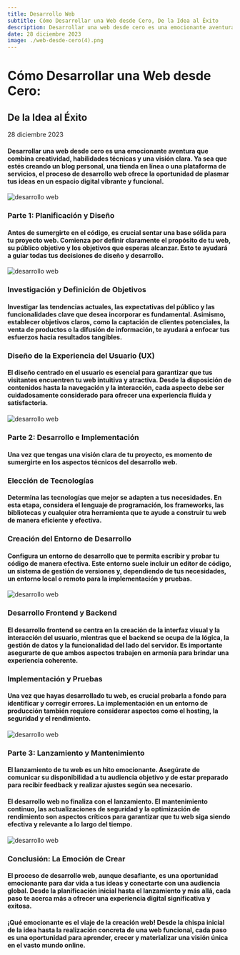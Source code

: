 ```yaml
---
title: Desarrollo Web
subtitle: Cómo Desarrollar una Web desde Cero, De la Idea al Éxito
description: Desarrollar una web desde cero es una emocionante aventura que combina creatividad, habilidades técnicas y una visión clara. Ya sea que estés creando un blog personal, una tienda en línea o una plataforma de servicios, el proceso de desarrollo web ofrece la oportunidad de plasmar tus ideas en un espacio digital vibrante y funcional.
date: 28 diciembre 2023
image: ./web-desde-cero(4).png
---
```


# Cómo Desarrollar una Web desde Cero: 
## De la Idea al  Éxito

28 diciembre 2023

#### Desarrollar una web desde cero es una emocionante aventura que combina creatividad, habilidades técnicas y una visión clara. Ya sea que estés creando un blog personal, una tienda en línea o una plataforma de servicios, el proceso de desarrollo web ofrece la oportunidad de plasmar tus ideas en un espacio digital vibrante y funcional.

![desarrollo web](./web-desde-cero(1).png)

### Parte 1: Planificación y Diseño

#### Antes de sumergirte en el código, es crucial sentar una base sólida para tu proyecto web. Comienza por definir claramente el propósito de tu web, su público objetivo y los objetivos que esperas alcanzar. Esto te ayudará a guiar todas tus decisiones de diseño y desarrollo.

![desarrollo web](./web-desde-cero(6).png)

### Investigación y Definición de Objetivos

#### Investigar las tendencias actuales, las expectativas del público y las funcionalidades clave que desea incorporar es fundamental. Asimismo, establecer objetivos claros, como la captación de clientes potenciales, la venta de productos o la difusión de información, te ayudará a enfocar tus esfuerzos hacia resultados tangibles.

### Diseño de la Experiencia del Usuario (UX)

#### El diseño centrado en el usuario es esencial para garantizar que tus visitantes encuentren tu web intuitiva y atractiva. Desde la disposición de contenidos hasta la navegación y la interacción, cada aspecto debe ser cuidadosamente considerado para ofrecer una experiencia fluida y satisfactoria.

![desarrollo web](./web-desde-cero(3).png)

### Parte 2: Desarrollo e Implementación

#### Una vez que tengas una visión clara de tu proyecto, es momento de sumergirte en los aspectos técnicos del desarrollo web.

### Elección de Tecnologías

#### Determina las tecnologías que mejor se adapten a tus necesidades. En esta etapa, considera el lenguaje de programación, los frameworks, las bibliotecas y cualquier otra herramienta que te ayude a construir tu web de manera eficiente y efectiva.

### Creación del Entorno de Desarrollo

#### Configura un entorno de desarrollo que te permita escribir y probar tu código de manera efectiva. Este entorno suele incluir un editor de código, un sistema de gestión de versiones y, dependiendo de tus necesidades, un entorno local o remoto para la implementación y pruebas.

![desarrollo web](./web-desde-cero(2).png)

### Desarrollo Frontend y Backend

#### El desarrollo frontend se centra en la creación de la interfaz visual y la interacción del usuario, mientras que el backend se ocupa de la lógica, la gestión de datos y la funcionalidad del lado del servidor. Es importante asegurarte de que ambos aspectos trabajen en armonía para brindar una experiencia coherente.

### Implementación y Pruebas

#### Una vez que hayas desarrollado tu web, es crucial probarla a fondo para identificar y corregir errores. La implementación en un entorno de producción también requiere considerar aspectos como el hosting, la seguridad y el rendimiento.

![desarrollo web](./web-desde-cero(4).png)

### Parte 3: Lanzamiento y Mantenimiento 

#### El lanzamiento de tu web es un hito emocionante. Asegúrate de comunicar su disponibilidad a tu audiencia objetivo y de estar preparado para recibir feedback y realizar ajustes según sea necesario.

#### El desarrollo web no finaliza con el lanzamiento. El mantenimiento continuo, las actualizaciones de seguridad y la optimización de rendimiento son aspectos críticos para garantizar que tu web siga siendo efectiva y relevante a lo largo del tiempo.

![desarrollo web](./web-desde-cero(5).png)

### Conclusión: La Emoción de Crear

#### El proceso de desarrollo web, aunque desafiante, es una oportunidad emocionante para dar vida a tus ideas y conectarte con una audiencia global. Desde la planificación inicial hasta el lanzamiento y más allá, cada paso te acerca más a ofrecer una experiencia digital significativa y exitosa.

#### ¡Qué emocionante es el viaje de la creación web! Desde la chispa inicial de la idea hasta la realización concreta de una web funcional, cada paso es una oportunidad para aprender, crecer y materializar una visión única en el vasto mundo online.
 